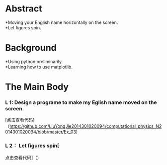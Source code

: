 # Abstract
 *Moving your English name horizontally on the screen.  
 *Let figures spin.

# Background
 *Using python preliminarily.  
 *Learning how to use matplotlib.

# The Main Body

### L 1:  Design a programe to make my Eglish name moved on the screen.
[点击查看代码]（https://github.com/LiuYongJie2014301020094/computational_physics_N2014301020094/blob/master/Ex_03)   

### L 2： Let figures spin[
点击查看代码]（)  


